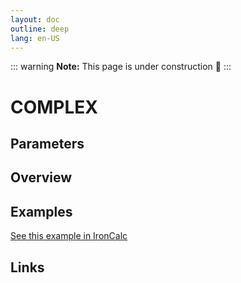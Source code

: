 ```yaml
---
layout: doc
outline: deep
lang: en-US
---
```


::: warning
**Note:** This page is under construction 🚧
:::

# COMPLEX

## Parameters

## Overview

## Examples

[See this example in IronCalc](https://app.ironcalc.com/?filename=complex)

## Links